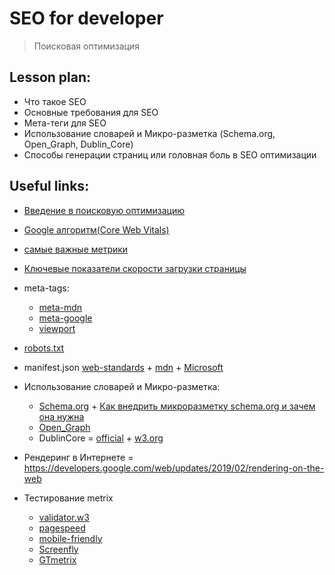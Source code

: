 ﻿# SEO for developer
> Поисковая оптимизация


## Lesson plan: 
+ Что такое SEO
+ Основные требования для SEO
+ Мета-теги для SEO
+ Использование словарей и Микро-разметка  (Schema.org, Open_Graph, Dublin_Core)
+ Способы генерации страниц или головная боль в SEO оптимизации


## Useful links:
+ [Введение в поисковую оптимизацию](https://developers.google.com/search/docs/beginner/seo-starter-guide?hl=ru)
+ [Google алгоритм(Core Web Vitals)](https://lanet.click/ru/core-web-vitals/)
+ [самые важные метрики](https://ax.digital/core-web-vitals/)
+ [Ключевые показатели скорости загрузки страницы](https://dmitrylavrik.ru/blog/best-practices/core-web-vitals)
+ meta-tags:
	- [meta-mdn](https://developer.mozilla.org/en-US/docs/Learn/HTML/Introduction_to_HTML/The_head_metadata_in_HTML)
	- [meta-google](https://developers.google.com/search/docs/advanced/crawling/special-tags?hl=ru)
	- [viewport](https://developers.google.com/search/mobile-sites/mobile-seo/responsive-design?hl=en)
+ [robots.txt](https://developers.google.com/search/docs/advanced/robots/robots_txt)
+ manifest.json [web-standards](https://web-standards.ru/articles/manifest-what-why/) + [mdn](https://developer.mozilla.org/en-US/docs/Mozilla/Add-ons/WebExtensions/manifest.json) + [Microsoft](https://docs.microsoft.com/en-us/minecraft/creator/reference/content/addonsreference/examples/addonmanifest)
+ Использование словарей и Микро-разметка:
	+ [Schema.org](https://schema.org/docs/about.html) + [Как внедрить микроразметку schema.org и зачем она нужна](https://serpstat.com/ru/blog/kak-vnedrit-mikrorazmetku-schemaorg/)
	+ [Open_Graph](https://ruogp.me/)
	+ DublinCore = [official](https://dublincore.org/) + [w3.org](https://www.w3.org/wiki/DublinCore)

+ Рендеринг в Интернете = https://developers.google.com/web/updates/2019/02/rendering-on-the-web

+ Тестирование metrix
	- [validator.w3](https://validator.w3.org/)
	- [pagespeed](https://developers.google.com/speed/pagespeed/insights/?hl=ru)
	- [mobile-friendly](https://search.google.com/test/mobile-friendly)
	- [Screenfly](https://bluetree.ai/screenfly/)
	- [GTmetrix](https://gtmetrix.com/)